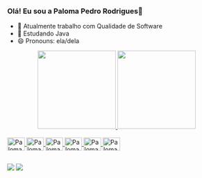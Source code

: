 ### Olá! Eu sou a Paloma Pedro Rodrigues👋


- 🔭 Atualmente trabalho com Qualidade de Software
- 🌱 Estudando Java
- 😄 Pronouns: ela/dela

<div align="center">
  <a href="https://github.com/PalomaPRodrigues">
  <img height="180em" src="https://github-readme-stats.vercel.app/api?username=PalomaPRodrigues&show_icons=false&theme=dracula&include_all_commits=true&count_private=true"/>
  <img height="180em" src="https://github-readme-stats.vercel.app/api/top-langs/?username=PalomaPRodrigues&layout=compact&langs_count=7&theme=dracula"/>
</div>
  
  <div style="display: inline_block"><br>
  <img align="center" alt="Paloma-cucumber" height="30" width="40" src = "https://cdn.jsdelivr.net/gh/devicons/devicon/icons/cucumber/cucumber-plain.svg" />  
  <img align="center" alt="Paloma-GitHub" height="30" width="40"  src = "https://cdn.jsdelivr.net/gh/devicons/devicon/icons/github/github-original-wordmark.svg" />
  <img align="center" alt="Paloma-git" height="30" width="40" src="https://cdn.jsdelivr.net/gh/devicons/devicon/icons/git/git-original-wordmark.svg" />  
  <img align="center" alt="Paloma-Java" height="30" width="40" src = "https://cdn.jsdelivr.net/gh/devicons/devicon/icons/java/java-original.svg" />
  <img align="center" alt="Paloma-python" height="30" width="40" src="https://cdn.jsdelivr.net/gh/devicons/devicon/icons/python/python-original-wordmark.svg" /> 
  <img align="center" alt="Paloma-csharp" height="30" width="40" src="https://cdn.jsdelivr.net/gh/devicons/devicon/icons/csharp/csharp-plain.svg" />   
  </div>  
    
   ##
  
  <div>
  <a href = "mailto:paloma.gpedro@gmail.com"><img src="https://img.shields.io/badge/Gmail-D14836?style=for-the-badge&logo=gmail&logoColor=white"></a>
  <a href="https://www.linkedin.com/in/paloma-pedro-rodrigues-1a068287/" target="_blank"><img src="https://img.shields.io/badge/-LinkedIn-%230077B5?style=for-the-badge&logo=linkedin&logoColor=white" target="_blank"></a> 
    
 
    
 </div>
    
  
